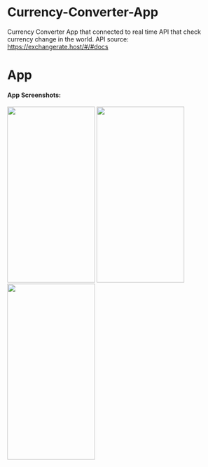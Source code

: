 # Currency-Converter-App
Currency Converter App that connected to real time API that check currency change in the world.
API source: https://exchangerate.host/#/#docs


<h1> App </h1>
<h4>App Screenshots:</h4>
<img src="https://i.imgur.com/Ynranj0.png" width="200px" height="400px"/>
<img src="https://i.imgur.com/6ksU8Lw.png" width="200px" height="400px"/>
<img src="https://i.imgur.com/Nyn46ZV.png" width="200px" height="400px"/>
